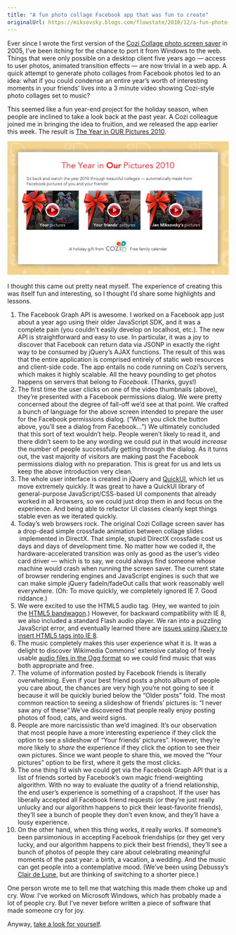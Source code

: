 ```yaml
---
title: "A fun photo collage Facebook app that was fun to create"
originalUrl: https://miksovsky.blogs.com/flowstate/2010/12/a-fun-photo-collage-facebook-app-that-was-fun-to-create.html
---
```


<p>
  Ever since I wrote the first version of the
  <a href="http://www.cozi.com/Photo-Screensaver.htm"
    >Cozi Collage photo screen saver</a
  >
  in 2005, I’ve been itching for the chance to port it from Windows to the web.
  Things that were only possible on a desktop client five years ago — access to
  user photos, animated transition effects — are now trivial in a web app. A
  quick attempt to generate photo collages from Facebook photos led to an idea:
  what if you could condense an entire year’s worth of interesting moments in
  your friends’ lives into a 3 minute video showing Cozi-style photo collages
  set to music?
</p>
<p>
  This seemed like a fun year-end project for the holiday season, when people
  are inclined to take a look back at the past year. A Cozi colleague joined me
  in bringing the idea to fruition, and we released the app earlier this week.
  The result is
  <a href="http://garage.cozi.com/collage/">The Year in OUR Pictures 2010</a>.
</p>
<p>
  <img
    src="/images/flowstate/6a00d83451fb6769e20148c6962428970c-pi.png"
    alt="The Year in OUR Pictures 2010"
  />
</p>
<p>
  I thought this came out pretty neat myself. The experience of creating this
  was itself&#0160;fun and interesting, so I thought I’d share some highlights
  and lessons.
</p>
<ol>
  <li>
    The Facebook Graph API is awesome. I worked on a Facebook app just about a
    year ago using their older JavaScript SDK, and it was a complete pain (you
    couldn&#39;t easily develop on localhost, etc.). The new API is
    straightforward and easy to use. In particular, it was a joy to discover
    that Facebook can return data via JSONP in exactly the right way to be
    consumed by jQuery’s AJAX functions. The result of this was that the entire
    application is comprised entirely of static web resources and client-side
    code. The app entails no code running on Cozi’s servers, which makes it
    highly scalable. All the heavy pounding to get photos happens on servers
    that belong to <em>Facebook</em>. (Thanks, guys!)
  </li>
  <li>
    The first time the user clicks on one of the video thumbnails (above),
    they’re presented with a Facebook permissions dialog. We were pretty
    concerned about the degree of fall-off we’d see at that point. We crafted a
    bunch of language for the above screen intended to prepare the user for the
    Facebook permissions dialog. (“When you click the button above, you’ll see a
    dialog from Facebook…”) We ultimately concluded that this sort of text
    wouldn’t help. People weren’t likely to read it, and there didn’t seem to be
    any wording we could put in that would <em>increase</em> the number of
    people successfully getting through the dialog. As it turns out, the vast
    majority of visitors are making past the Facebook permissions dialog with no
    preparation. This is great for us and lets us keep the above introduction
    very clean.
  </li>
  <li>
    The whole user interface is created in jQuery and&#0160;<a
      href="https://quickui.org"
      target="_self"
      >QuickUI</a
    >, which let us move extremely quickly. It was great to have a QuickUI
    library of general-purpose&#0160;JavaScript/CSS-based UI&#0160;components
    that already worked in all browsers, so we could just drop them in and focus
    on the experience. And being able to refactor UI classes cleanly kept things
    stable even as we iterated quickly.
  </li>
  <li>
    Today’s web browsers rock. The original Cozi Collage screen saver has a
    drop-dead simple crossfade animation between collage slides
    &#0160;implemented in DirectX. That simple, stupid DirectX crossfade cost us
    days and days of development time. No matter how we coded it, the
    hardware-accelerated transition was only as good as the user’s video card
    driver — which is to say, we could always find someone whose machine would
    crash when running the screen saver. The current state of browser rendering
    engines and JavaScript engines is such that we can make simple jQuery
    fadeIn/fadeOut calls that work reasonably well everywhere. (Oh: To move
    quickly, we completely ignored IE 7. Good riddance.)
  </li>
  <li>
    We were excited to use the HTML5 audio tag. (Hey, we wanted to join the
    <a
      href="/posts/2010/11-22-even-if-html5-doesnt-actually-give-you-much-its-buzzword-status-could-still-help-you-deliver-a-better-ux.html"
      >HTML5 bandwagon</a
    >.) However, for backward compatibility with IE 8, we also included a
    standard Flash audio player. We ran into a puzzling JavaScript error, and
    eventually learned there are
    <a
      href="http://groups.google.com/group/jquery-en/browse_thread/thread/58a9cbc1068d28c0/eb4bedb2cc36b126?pli=1"
      target="_self"
      >issues using jQuery to insert HTML5 tags into IE 8</a
    >.
  </li>
  <li>
    The music completely makes this user experience what it is. It was a delight
    to discover Wikimedia Commons’ extensive catalog of freely usable
    <a href="http://commons.wikimedia.org/wiki/Category:Ogg_sound_files"
      >audio files in the Ogg format</a
    >&#0160;so we could find music that was both appropriate and free.
  </li>
  <li>
    The volume of information posted by Facebook friends is literally
    overwhelming. Even if your best friend posts a photo album of people you
    care about, the chances are very high you’re not going to see it because it
    will be quickly buried below the “Older posts” fold. The most common
    reaction to seeing a slideshow of friends’ pictures is: “I never saw any of
    these”.We’ve discovered that people really enjoy posting photos of food,
    cats, and weird signs.
  </li>
  <li>
    People are more narcissistic than we’d imagined. It’s our observation that
    most people have a more interesting experience if they click the option to
    see a slideshow of “Your friends’ pictures”. However, they’re more likely to
    <em>share</em> the experience if they click the option to see their own
    pictures. Since we want people to share this, we moved the “Your pictures”
    option to be first, where it gets the most clicks.
  </li>
  <li>
    The one thing I’d wish we could get via the Facebook Graph API that is a
    list of friends sorted by Facebook’s own magic friend-weighting algorithm.
    With no way to evaluate the <em>quality </em>of a friend relationship, the
    end user’s experience is something of a crapshoot. If the user has liberally
    accepted all Facebook friend requests (or they’re just really unlucky and
    our algorithm happens to pick their least-favorite friends), they’ll see a
    bunch of people they don’t even know, and they’ll have a lousy experience.
  </li>
  <li>
    On the other hand, when this thing works, it really works. If someone’s been
    parsimonious in accepting Facebook friendships (or they get very lucky, and
    our algorithm happens to pick their best friends), they’ll see a bunch of
    photos of people they care about celebrating meaningful moments of the past
    year: a birth, a vacation, a wedding. And the music can get people into a
    contemplative mood. (We’ve been using Debussy’s
    <a
      href="http://commons.wikimedia.org/wiki/File:Claude_Debussy_-_clair_de_lune.ogg"
      >Clair de Lune</a
    >, but are thinking of switching to a shorter piece.)
  </li>
</ol>
<p>
  One person wrote me to tell me that watching this made them choke up and cry.
  Wow. I’ve worked on Microsoft Windows, which has probably made a lot of people
  cry. But I’ve never before written a piece of software that made someone cry
  for joy.
</p>
<p>
  Anyway,
  <a href="http://garage.cozi.com/collage/">take a look for yourself</a>.
</p>

